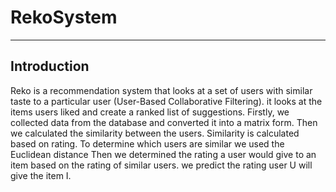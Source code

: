 # RekoSystem # 
---------

## Introduction 
Reko is a recommendation system that looks at a set of users with similar taste to a particular user (User-Based Collaborative Filtering). it looks at the items users liked and create a ranked list of suggestions. Firstly, we collected data from the database and converted it into a matrix form. Then we calculated the similarity between the users. Similarity is calculated based on rating. To determine which users are similar we used the Euclidean distance Then we determined the rating a user would give to an item based on the rating of similar users. we predict the rating user U will give the item I.